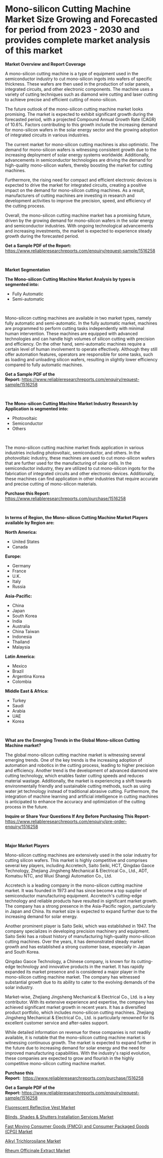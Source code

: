 <p><h1>Mono-silicon Cutting Machine Market Size Growing and Forecasted for period from 2023 - 2030 and provides complete market analysis of this market</h1></p><p><strong>Market Overview and Report Coverage</strong></p>
<p><p>A mono-silicon cutting machine is a type of equipment used in the semiconductor industry to cut mono-silicon ingots into wafers of specific thickness. These wafers are then used in the production of solar panels, integrated circuits, and other electronic components. The machine uses a variety of cutting techniques such as diamond wire cutting and laser cutting to achieve precise and efficient cutting of mono-silicon.</p><p>The future outlook of the mono-silicon cutting machine market looks promising. The market is expected to exhibit significant growth during the forecasted period, with a projected Compound Annual Growth Rate (CAGR) of 10.6%. Factors contributing to this growth include the increasing demand for mono-silicon wafers in the solar energy sector and the growing adoption of integrated circuits in various industries.</p><p>The current market for mono-silicon cutting machines is also optimistic. The demand for mono-silicon wafers is witnessing consistent growth due to the increasing deployment of solar energy systems worldwide. Additionally, advancements in semiconductor technologies are driving the demand for high-quality mono-silicon wafers, thereby boosting the market for cutting machines.</p><p>Furthermore, the rising need for compact and efficient electronic devices is expected to drive the market for integrated circuits, creating a positive impact on the demand for mono-silicon cutting machines. As a result, manufacturers of cutting machines are investing in research and development activities to improve the precision, speed, and efficiency of the cutting process.</p><p>Overall, the mono-silicon cutting machine market has a promising future, driven by the growing demand for mono-silicon wafers in the solar energy and semiconductor industries. With ongoing technological advancements and increasing investments, the market is expected to experience steady growth during the forecasted period.</p></p>
<p><strong>Get a Sample PDF of the Report:</strong> <a href="https://www.reliableresearchreports.com/enquiry/request-sample/1516258">https://www.reliableresearchreports.com/enquiry/request-sample/1516258</a></p>
<p>&nbsp;</p>
<p><strong>Market Segmentation</strong></p>
<p><strong>The Mono-silicon Cutting Machine Market Analysis by types is segmented into:</strong></p>
<p><ul><li>Fully Automatic</li><li>Semi-automatic</li></ul></p>
<p>&nbsp;</p>
<p><p>Mono-silicon cutting machines are available in two market types, namely fully automatic and semi-automatic. In the fully automatic market, machines are programmed to perform cutting tasks independently with minimal human intervention. These machines are equipped with advanced technologies and can handle high volumes of silicon cutting with precision and efficiency. On the other hand, semi-automatic machines require a certain level of human involvement to operate effectively. Although they still offer automation features, operators are responsible for some tasks, such as loading and unloading silicon wafers, resulting in slightly lower efficiency compared to fully automatic machines.</p></p>
<p><strong>Get a Sample PDF of the Report:</strong>&nbsp;<a href="https://www.reliableresearchreports.com/enquiry/request-sample/1516258">https://www.reliableresearchreports.com/enquiry/request-sample/1516258</a></p>
<p>&nbsp;</p>
<p><strong>The Mono-silicon Cutting Machine Market Industry Research by Application is segmented into:</strong></p>
<p><ul><li>Photovoltaic</li><li>Semiconductor</li><li>Others</li></ul></p>
<p>&nbsp;</p>
<p><p>The mono-silicon cutting machine market finds application in various industries including photovoltaic, semiconductor, and others. In the photovoltaic industry, these machines are used to cut mono-silicon wafers that are further used for the manufacturing of solar cells. In the semiconductor industry, they are utilized to cut mono-silicon ingots for the fabrication of integrated circuits and other electronic devices. Additionally, these machines can find application in other industries that require accurate and precise cutting of mono-silicon materials.</p></p>
<p><strong>Purchase this Report:</strong>&nbsp; <a href="https://www.reliableresearchreports.com/purchase/1516258">https://www.reliableresearchreports.com/purchase/1516258</a></p>
<p>&nbsp;</p>
<p><strong>In terms of Region, the Mono-silicon Cutting Machine Market Players available by Region are:</strong></p>
<p>
    <p> <strong> North America: </strong>
        <ul>
            <li>United States</li>
            <li>Canada</li>
        </ul>
        </p> 
    <p> <strong> Europe: </strong>
        <ul>
            <li>Germany</li>
            <li>France</li>
            <li>U.K.</li>
            <li>Italy</li>
            <li>Russia</li>
        </ul>
        </p> 
    <p> <strong> Asia-Pacific: </strong>
        <ul>
            <li>China</li>
            <li>Japan</li>
            <li>South Korea</li>
            <li>India</li>
            <li>Australia</li>
            <li>China Taiwan</li>
            <li>Indonesia</li>
            <li>Thailand</li>
            <li>Malaysia</li>
        </ul>
        </p> 
    <p> <strong> Latin America: </strong>
        <ul>
            <li>Mexico</li>
            <li>Brazil</li>
            <li>Argentina Korea</li>
            <li>Colombia</li>
        </ul>
        </p> 
    <p> <strong> Middle East & Africa: </strong>
        <ul>
            <li>Turkey</li>
            <li>Saudi</li>
            <li>Arabia</li>
            <li>UAE</li>
            <li>Korea</li>
        </ul>
    </p>
    </p>
<p>&nbsp;</p>
<p><strong>What are the Emerging Trends in the Global Mono-silicon Cutting Machine market?</strong></p>
<p><p>The global mono-silicon cutting machine market is witnessing several emerging trends. One of the key trends is the increasing adoption of automation and robotics in the cutting process, leading to higher precision and efficiency. Another trend is the development of advanced diamond wire cutting technology, which enables faster cutting speeds and reduces material wastage. Additionally, the market is experiencing a shift towards environmentally friendly and sustainable cutting methods, such as using water jet technology instead of traditional abrasive cutting. Furthermore, the integration of machine learning and artificial intelligence in cutting machines is anticipated to enhance the accuracy and optimization of the cutting process in the future.</p></p>
<p><strong>Inquire or Share Your Questions If Any Before Purchasing This Report</strong>- <a href="https://www.reliableresearchreports.com/enquiry/pre-order-enquiry/1516258">https://www.reliableresearchreports.com/enquiry/pre-order-enquiry/1516258</a></p>
<p>&nbsp;</p>
<p><strong>Major Market Players</strong></p>
<p><p>Mono-silicon cutting machines are extensively used in the solar industry for cutting silicon wafers. This market is highly competitive and comprises several key players, including Accretech, Saito Seiki, HCT, Qingdao Gaoce Technology, Zhejiang Jingsheng Mechanical & Electrical Co., Ltd., ADT, Komatsu NTC, and Wuxi Shangji Automation Co., Ltd.</p><p>Accretech is a leading company in the mono-silicon cutting machine market. It was founded in 1973 and has since become a top supplier of semiconductor manufacturing equipment. Accretech's cutting-edge technology and reliable products have resulted in significant market growth. The company has a strong presence in the Asia-Pacific region, particularly in Japan and China. Its market size is expected to expand further due to the increasing demand for solar energy.</p><p>Another prominent player is Saito Seiki, which was established in 1947. The company specializes in developing precision machinery and equipment. Saito Seiki has a robust history of manufacturing high-quality mono-silicon cutting machines. Over the years, it has demonstrated steady market growth and has established a strong customer base, especially in Japan and South Korea.</p><p>Qingdao Gaoce Technology, a Chinese company, is known for its cutting-edge technology and innovative products in the market. It has rapidly expanded its market presence and is considered a major player in the mono-silicon cutting machine market. The company has witnessed substantial growth due to its ability to cater to the evolving demands of the solar industry.</p><p>Market-wise, Zhejiang Jingsheng Mechanical & Electrical Co., Ltd. is a key contributor. With its extensive experience and expertise, the company has achieved significant market growth in recent years. It has a diversified product portfolio, which includes mono-silicon cutting machines. Zhejiang Jingsheng Mechanical & Electrical Co., Ltd. is particularly renowned for its excellent customer service and after-sales support.</p><p>While detailed information on revenue for these companies is not readily available, it is notable that the mono-silicon cutting machine market is witnessing continuous growth. The market is expected to expand further in the future due to increasing demand for solar energy and the need for improved manufacturing capabilities. With the industry's rapid evolution, these companies are expected to grow and flourish in the highly competitive mono-silicon cutting machine market.</p></p>
<p><strong>Purchase this Report:</strong>&nbsp;&nbsp;<a href="https://www.reliableresearchreports.com/purchase/1516258">https://www.reliableresearchreports.com/purchase/1516258</a></p>
<p></p>
<p><strong>Get a Sample PDF of the Report:</strong>&nbsp;<a href="https://www.reliableresearchreports.com/enquiry/request-sample/1516258">https://www.reliableresearchreports.com/enquiry/request-sample/1516258</a></p>
<p><p><a href="https://www.linkedin.com/pulse/fluorescent-reflective-vest-market-share-amp-new-trends-egy8f/">Fluorescent Reflective Vest Market</a></p><p><a href="https://www.linkedin.com/pulse/blinds-shades-amp-shutters-installation-services-market-ajz0f/">Blinds, Shades & Shutters Installation Services Market</a></p><p><a href="https://www.linkedin.com/pulse/decoding-fast-moving-consumer-goods-fmcg-packaged-cpg-market-5yukf/">Fast Moving Consumer Goods (FMCG) and Consumer Packaged Goods (CPG) Market</a></p><p><a href="https://medium.com/@russpollich/alkyl-trichlorosilane-market-furnishes-information-on-market-share-market-trends-and-market-94757ee7031b">Alkyl Trichlorosilane Market</a></p><p><a href="https://medium.com/@siennaferry2023/rheum-officinale-extract-market-insight-market-trends-growth-forecasted-from-2023-to-2030-5ad97ef42130">Rheum Officinale Extract Market</a></p></p>
